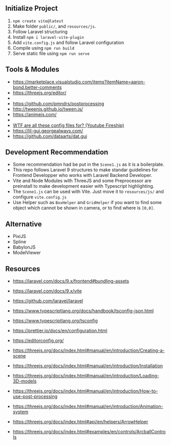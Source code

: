 ## Initialize Project
1. `npm create vite@latest`
2. Make folder `public/`, and `resources/js`.
3. Follow Laravel structuring
4. Install `npm i laravel-vite-plugin`
5. Add `vite.config.js` and follow Laravel configuration
6. Compile using `npm run build`
7. Serve static file using `npm run serve`

## Tools & Modules
- https://marketplace.visualstudio.com/items?itemName=aaron-bond.better-comments
- https://threejs.org/editor/
- 
- https://github.com/pmndrs/postprocessing
- http://tweenjs.github.io/tween.js/
- https://animejs.com/
- 
- [WTF are all these config files for? (Youtube Fireship)](https://www.youtube.com/watch?v=14WanxTD2O4)
- https://lil-gui.georgealways.com/
- https://github.com/dataarts/dat.gui

## Development Recommendation
- Some recommendation had be put in the `Scene1.js` as it is a boilerplate.
- This repo follows Laravel 9 structures to make standar guidelines for Frontend Developper who works with Laravel Backend Developer.
- Vite and Node Modules with ThreeJS and some Preprocessor are preinstall to make development easier with Typescript highlighting.
- The `Scene1.js` can be used with Vite. Just move it to `resources/js/` and configure `vite.config.js`
- Use Helper such as `BoxHelper` and `GridHelper` if you want to find some object which cannot be shown in camera, or to find where is `[0,0]`.

## Alternative
- PixiJS
- Spline
- BabylonJS
- ModelViewer

## Resources
- https://laravel.com/docs/9.x/frontend#bundling-assets
- https://laravel.com/docs/9.x/vite
- https://github.com/laravel/laravel
- https://www.typescriptlang.org/docs/handbook/tsconfig-json.html
- https://www.typescriptlang.org/tsconfig
- https://prettier.io/docs/en/configuration.html
- https://editorconfig.org/

- https://threejs.org/docs/index.html#manual/en/introduction/Creating-a-scene
- https://threejs.org/docs/index.html#manual/en/introduction/Installation
- https://threejs.org/docs/index.html#manual/en/introduction/Loading-3D-models
- https://threejs.org/docs/index.html#manual/en/introduction/How-to-use-post-processing
- https://threejs.org/docs/index.html#manual/en/introduction/Animation-system
  
- https://threejs.org/docs/index.html#api/en/helpers/ArrowHelper
- https://threejs.org/docs/index.html#examples/en/controls/ArcballControls